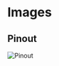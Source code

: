 # Images

## Pinout

![Pinout](https://raw.githubusercontent.com/mc-ireiser/termoDaQ/master/IMG/Pinout.png)